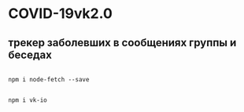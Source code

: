 # COVID-19vk2.0
## трекер заболевших в сообщениях группы и беседах



```

npm i node-fetch --save

```

```

npm i vk-io

```


